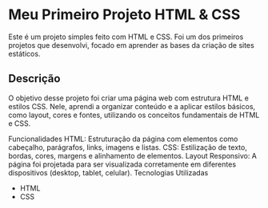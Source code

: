 <h1>Meu Primeiro Projeto HTML & CSS</h1>
Este é um projeto simples feito com HTML e CSS. Foi um dos primeiros projetos que desenvolvi, focado em aprender as bases da criação de sites estáticos.

<h2>Descrição</h2>
O objetivo desse projeto foi criar uma página web com estrutura HTML e estilos CSS. Nele, aprendi a organizar conteúdo e a aplicar estilos básicos, como layout, cores e fontes, utilizando os conceitos fundamentais de HTML e CSS.

Funcionalidades
HTML: Estruturação da página com elementos como cabeçalho, parágrafos, links, imagens e listas.
CSS: Estilização de texto, bordas, cores, margens e alinhamento de elementos.
Layout Responsivo: A página foi projetada para ser visualizada corretamente em diferentes dispositivos (desktop, tablet, celular).
Tecnologias Utilizadas
<ul>
  <li>HTML</li>
  <li>CSS</li>
</ul>

